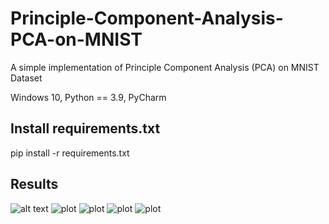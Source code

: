 # Principle-Component-Analysis-PCA-on-MNIST
A simple implementation of Principle Component Analysis (PCA) on MNIST Dataset

Windows 10, Python == 3.9, PyCharm
## Install requirements.txt
pip install -r requirements.txt

## Results

![alt text](https://github.com/sarmadnabbasi/Principle-Component-Analysis-PCA-on-MNIST/blob/main/results/1.PNG)
![plot](https://github.com/sarmadnabbasi/Principle-Component-Analysis-PCA-on-MNIST/blob/main/results/2.PNG)
![plot](https://github.com/sarmadnabbasi/Principle-Component-Analysis-PCA-on-MNIST/blob/cf9158324b0a12c063ccf220f31324ad8fb9829d/results/3.PNG)
![plot](https://github.com/sarmadnabbasi/Principle-Component-Analysis-PCA-on-MNIST/blob/cf9158324b0a12c063ccf220f31324ad8fb9829d/results/6.PNG)
![plot](https://github.com/sarmadnabbasi/Principle-Component-Analysis-PCA-on-MNIST/blob/cf9158324b0a12c063ccf220f31324ad8fb9829d/results/7.PNG)
